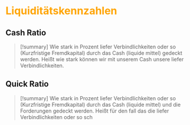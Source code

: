 # <font color="orange"> Liquiditätskennzahlen </font>
## Cash Ratio
>[!summary]
>Wie stark in Prozent liefer Verbindlichkeiten oder so (Kurzfristige Fremdkapital) durch das Cash (liquide mittel) gedeckt werden.
>Heißt wie stark können wir mit unserem Cash unsere liefer Verbindlichkeiten.

## Quick Ratio
>[!summary]
>Wie stark in Prozent liefer Verbindlichkeiten oder so (Kurzfristige Fremdkapital) durch das Cash (liquide mittel) und die Forderungen gedeckt werden.
>Heißt für den fall das die liefer Verbindlichkeiten oder so sch